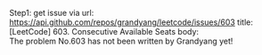 Step1: get issue via url: https://api.github.com/repos/grandyang/leetcode/issues/603 
 title:[LeetCode] 603. Consecutive Available Seats 
 body:  
 The problem No.603 has not been written by Grandyang yet!